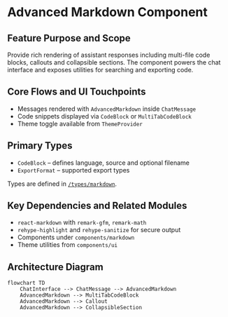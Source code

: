 # Advanced Markdown Component

## Feature Purpose and Scope

Provide rich rendering of assistant responses including multi-file code blocks, callouts and collapsible sections. The component powers the chat interface and exposes utilities for searching and exporting code.

## Core Flows and UI Touchpoints

- Messages rendered with `AdvancedMarkdown` inside `ChatMessage`
- Code snippets displayed via `CodeBlock` or `MultiTabCodeBlock`
- Theme toggle available from `ThemeProvider`

## Primary Types

- `CodeBlock` – defines language, source and optional filename
- `ExportFormat` – supported export types

Types are defined in [`/types/markdown`](../../types/markdown).

## Key Dependencies and Related Modules

- `react-markdown` with `remark-gfm`, `remark-math`
- `rehype-highlight` and `rehype-sanitize` for secure output
- Components under `components/markdown`
- Theme utilities from `components/ui`

## Architecture Diagram

```mermaid
flowchart TD
    ChatInterface --> ChatMessage --> AdvancedMarkdown
    AdvancedMarkdown --> MultiTabCodeBlock
    AdvancedMarkdown --> Callout
    AdvancedMarkdown --> CollapsibleSection
```
